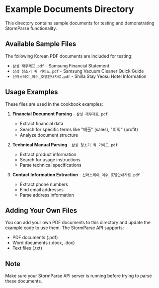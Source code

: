 # Example Documents Directory

This directory contains sample documents for testing and demonstrating StormParse functionality.

## Available Sample Files

The following Korean PDF documents are included for testing:

- `삼성 재무제표.pdf` - Samsung Financial Statement 
- `삼성 청소기 퀵 가이드.pdf` - Samsung Vacuum Cleaner Quick Guide
- `신라스테이_여수_호텔안내자료.pdf` - Shilla Stay Yeosu Hotel Information

## Usage Examples

These files are used in the cookbook examples:

1. **Financial Document Parsing** - `삼성 재무제표.pdf`
   - Extract financial data
   - Search for specific terms like "매출" (sales), "이익" (profit)
   - Analyze document structure

2. **Technical Manual Parsing** - `삼성 청소기 퀵 가이드.pdf`
   - Extract product information
   - Search for usage instructions
   - Parse technical specifications

3. **Contact Information Extraction** - `신라스테이_여수_호텔안내자료.pdf`
   - Extract phone numbers
   - Find email addresses
   - Parse address information

## Adding Your Own Files

You can add your own PDF documents to this directory and update the example code to use them. The StormParse API supports:
- PDF documents (.pdf)
- Word documents (.docx, .doc)
- Text files (.txt)

## Note

Make sure your StormParse API server is running before trying to parse these documents.